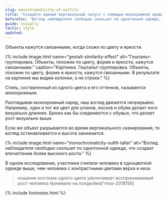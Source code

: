 ```yaml
---
slug: monochromaticity-of-outfits
title: "Создайте единый вертикальный силуэт с помощью монохромной одежды"
beforetoc: "Взгляд наблюдателя свободно скользит по однотонной одежде, что создает впечатление более высокого роста."
guide: visually
tactic: style
updated:
---
```

Объекты кажутся связанными, когда схожи по цвету и яркости.

{% include image.html name="gestalt-similarity-effect" alt="Гештальт-группировка. Объекты, похожие по цвету, форме и яркости, кажутся связанными." caption="Картинка. Гештальт-группировка. Объекты, похожие по цвету, форме и яркости, кажутся связанными. В результате на картинке мы видим колонки, а не строки." %}

Стиль, составленный из одного цвета и его оттенков, называется *монохромным*.

Разглядывая монохромный наряд, наш взгляд движется непрерывно. Например, один и тот же цвет для штанов, носков и обуви делает ноги визуально длиннее. Брюки как бы соединяются с обувью, что делает рост визуально выше.

Если же объект разрывается во время вертикального сканирования, то взгляд останавливается и высота занижается.

{% include image.html name="monochromaticity-outfit-taller" alt="Взгляд наблюдателя свободно скользит по однотонной одежде, что создает впечатление более высокого роста." %}

В одном исследовании, участники считали человека в одноцветной одежде выше, чем человека с контрастными цветами верха и низа.

> ношение костюма одного цвета увеличивает воспринимаемый рост человека примерно на полдюйма[^moo-2018158]

{% include footnotes.html %}
